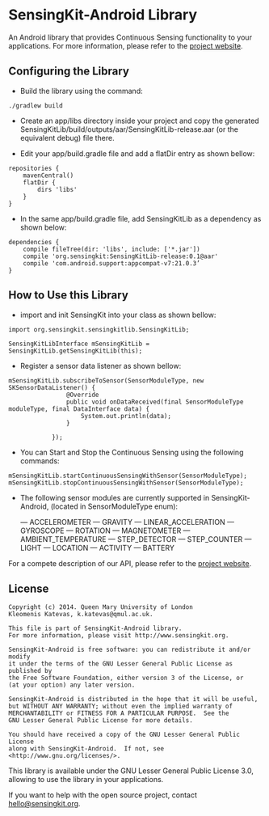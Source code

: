 # SensingKit-Android Library

An Android library that provides Continuous Sensing functionality to your applications. For more information, please refer to the [project website](http://www.sensingkit.org).


## Configuring the Library

- Build the library using the command:

```
./gradlew build
```

- Create an app/libs directory inside your project and copy the generated SensingKitLib/build/outputs/aar/SensingKitLib-release.aar (or the equivalent debug) file there.

- Edit your app/build.gradle file and add a flatDir entry as shown bellow:

```
repositories {
    mavenCentral()
    flatDir {
        dirs 'libs'
    }
}
```

- In the same app/build.gradle file, add SensingKitLib as a dependency as shown below:

```
dependencies {
    compile fileTree(dir: 'libs', include: ['*.jar'])
    compile 'org.sensingkit:SensingKitLib-release:0.1@aar'
    compile 'com.android.support:appcompat-v7:21.0.3’
}
```

## How to Use this Library

- import and init SensingKit into your class as shown bellow:



```
import org.sensingkit.sensingkitlib.SensingKitLib;

SensingKitLibInterface mSensingKitLib = SensingKitLib.getSensingKitLib(this);
```


- Register a sensor data listener as shown bellow:



```
mSensingKitLib.subscribeToSensor(SensorModuleType, new SKSensorDataListener() {
                @Override
                public void onDataReceived(final SensorModuleType moduleType, final DataInterface data) {
                    System.out.println(data);
                }

            });
```



- You can Start and Stop the Continuous Sensing using the following commands:

```
mSensingKitLib.startContinuousSensingWithSensor(SensorModuleType);
mSensingKitLib.stopContinuousSensingWithSensor(SensorModuleType);
```



- The following sensor modules are currently supported in SensingKit-Android, (located in SensorModuleType enum):

    — ACCELEROMETER
    — GRAVITY
    — LINEAR_ACCELERATION
    — GYROSCOPE
    — ROTATION
    — MAGNETOMETER
    — AMBIENT_TEMPERATURE
    — STEP_DETECTOR
    — STEP_COUNTER
    — LIGHT
    — LOCATION
    — ACTIVITY
    — BATTERY


For a compete description of our API, please refer to the [project website](http://www.sensingkit.org).

## License

```
Copyright (c) 2014. Queen Mary University of London
Kleomenis Katevas, k.katevas@qmul.ac.uk.

This file is part of SensingKit-Android library.
For more information, please visit http://www.sensingkit.org.

SensingKit-Android is free software: you can redistribute it and/or modify
it under the terms of the GNU Lesser General Public License as published by
the Free Software Foundation, either version 3 of the License, or
(at your option) any later version.

SensingKit-Android is distributed in the hope that it will be useful,
but WITHOUT ANY WARRANTY; without even the implied warranty of
MERCHANTABILITY or FITNESS FOR A PARTICULAR PURPOSE.  See the
GNU Lesser General Public License for more details.

You should have received a copy of the GNU Lesser General Public License
along with SensingKit-Android.  If not, see <http://www.gnu.org/licenses/>.
```

This library is available under the GNU Lesser General Public License 3.0, allowing to use the library in your applications.

If you want to help with the open source project, contact hello@sensingkit.org.